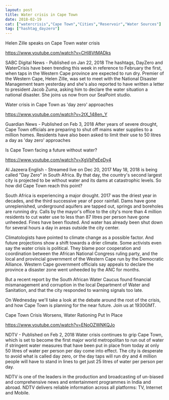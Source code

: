 ```yaml
---
layout: post
title: Water crisis in Cape Town
date: 2018-02-19
cat: ["watercrisis","Cape Town","Cities","Reservoir","Water Sources"]
tag: ["hashtag_dayzero"]
---
```


Helen Zille speaks on Cape Town water crisis

https://www.youtube.com/watch?v=CHl8VtMADks

SABC Digital News - Published on Jan 22, 2018
The hashtags, DayZero and WaterCrisis have been trending this week in reference to February the first, when taps in the Western Cape province are expected to run dry. Premier of the Western Cape, Helen Zille, was set to meet with the National Disaster Management team yesterday and she's also reported to have written a letter to president Jacob Zuma, asking him to declare the water situation a national disaster. She joins us now from our SeaPoint studio.

Water crisis in Cape Town as 'day zero' approaches

https://www.youtube.com/watch?v=2tX_148en_Y

Guardian News - Published on Feb 3, 2018
After years of severe drought, Cape Town officials are preparing to shut off mains water supplies to a million homes. Residents have also been asked to limit their use to 50 litres a day as 'day zero' approaches

Is Cape Town facing a future without water?

https://www.youtube.com/watch?v=XgVbPeEeDy4

Al Jazeera English - Streamed live on Dec 20, 2017
May 18, 2018 is being called "Day Zero" in South Africa. By that day, the country's second largest city is projected to be without water and its dams at catastrophic levels. So how did Cape Town reach this point?

South Africa is experiencing a major drought. 2017 was the driest year in decades, and the third successive year of poor rainfall. Dams have gone unreplenished, underground aquifers are tapped out, springs and boreholes are running dry. Calls by the mayor's office to the city's more than 4 million residents to cut water use to less than 87 litres per person have gone unheeded. Fines have been flouted. And water has already been shut down for several hours a day in areas outside the city center.

Climatologists have pointed to climate change as a possible factor. And future projections show a shift towards a drier climate. Some activists even say the water crisis is political. They blame poor cooperation and coordination between the African National Congress ruling party, and the local and provincial government of the Western Cape run by the Democratic Alliance. Western Cape government officials say appeals to declare the province a disaster zone went unheeded by the ANC for months.

But a recent report by the South African Water Caucus found financial mismanagement and corruption in the local Department of Water and Sanitation, and that the city responded to warning signals too late. 

On Wednesday we'll take a look at the debate around the root of the crisis, and how Cape Town is planning for the near future. Join us at 1930GMT.

Cape Town Crisis Worsens, Water Rationing Put In Place

https://www.youtube.com/watch?v=ENoOZWNKQJo

NDTV - Published on Feb 2, 2018
Water crisis continues to grip Cape Town, which is set to become the first major world metropolitan to run out of water if stringent water measures that have been put in place from today at only 50 litres of water per person per day come into effect. The city is desperate to avoid what is called day zero, or the day taps will run dry and 4 million people will have to stand in lines to get just 25 litres of water per person per day.

NDTV is one of the leaders in the production and broadcasting of un-biased and comprehensive news and entertainment programmes in India and abroad. NDTV delivers reliable information across all platforms: TV, Internet and Mobile.

